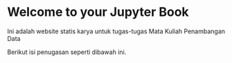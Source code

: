 # Welcome to your Jupyter Book

Ini adalah website statis karya untuk tugas-tugas Mata Kuliah Penambangan Data

Berikut isi penugasan seperti dibawah ini.

```{tableofcontents}
```
